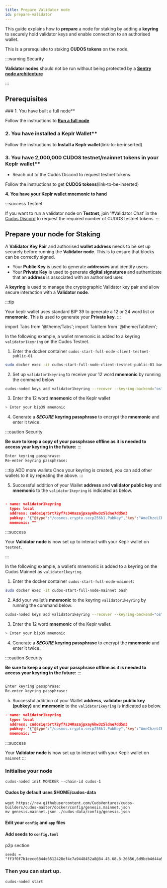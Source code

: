 ```yaml
---
title: Prepare Validator node
id: prepare-validator
---
```


This guide explains how to **prepare** a node for staking by adding a **keyring** to securely hold validator keys and enable connection to an authorised wallet.  

This is a prerequisite to staking **CUDOS tokens** on the node. 

:::warning Security

**Validator nodes** should not be run without being protected by a [**Sentry node architecture**](/docs/node/security/sentry-node-arch)

:::


## Prerequisites

### 1. You have built a full node** 

Follow the instructions to [**Run a full node**](/docs/node/run-node/full-node)

### 2. You have installed a Keplr Wallet**

Follow the instructions to **Install a Keplr wallet**(link-to-be-inserted)

### 3. You have 2,000,000 CUDOS testnet/mainnet tokens in your Keplr wallet**

- Reach out to the Cudos Discord to request testnet tokens.

Follow the instructions to get **CUDOS tokens**(link-to-be-inserted)

**4. You have your Keplr wallet mnemonic to hand**

:::success Testnet

If you want to run a validator node on **Testnet**, join '#Validator Chat' in the [Cudos Discord](https://discord.com/invite/t397SKqf4u) to request the required number of CUDOS testnet tokens.
::: 

## Prepare your node for Staking

A **Validator Key Pair** and authorised **wallet address** needs to be set up securely before running the **Validator node**. This is to ensure that blocks can be correctly signed. 

* Your **Public Key** is used to generate **addresses** and identify users.
* Your **Private Key** is used to generate **digital signatures** and authenticate that an **address** is associated with an authorised user. 

A **keyring** is used to manage the cryptographic Validator key pair and allow secure interaction with a **Validator node**. 

:::tip

Your keplr wallet uses standard BIP 39 to generate a 12 or 24 word list or **mnemonic**. This is used to generate your **Private key**.
:::

import Tabs from '@theme/Tabs';
import TabItem from '@theme/TabItem';

<Tabs>
  <TabItem value="Testnet" label="Testnet">
 
In the following example, a wallet mnemonic is added to a keyring `validator1keyring` on the Cudos Testnet.

 
1. Enter the docker container `cudos-start-full-node-client-testnet-public-01`

```bash
sudo docker exec -it cudos-start-full-node-client-testnet-public-01 bash
```

2. Set up `validator1keyring` to receive your 12 word **mnemonic** by running the command below

```bash
cudos-noded keys add validator1keyring --recover --keyring-backend="os"
```

3. Enter the 12 word **mnemonic** of the Keplr wallet

```bash
> Enter your bip39 mnemonic
```

4. Generate a ***SECURE*** **keyring passphrase** to encrypt the **mnemonic** and enter it twice. 

:::caution Security

**Be sure to keep a copy of your passphrase offline as it is needed to access your keyring in the future:**
:::

```bash
Enter keyring passphrase:
Re-enter keyring passphrase:
```

:::tip ADD more wallets
Once your keyring is created, you can add other wallets to it by repeating the above.
:::

5. Successful addition of your Wallet **address** and **validator public key** and **mnemonic** to the `validator1keyring` is indicated as below. 

```json

- name: validator1keyring
  type: local
  address: cudos1qr5rt72yf7s340azajpxay6hw3z5ldne7dd5n3
  pubkey: '{"@type":"/cosmos.crypto.secp256k1.PubKey","key":"AmeChzeLCPCtPKrIVs7hp737DBNU7XlYVwDZfhJ3SdXq"}'
  mnemonic: ""
```

:::success 

Your **Validator node** is now set up to interact with your Keplr wallet on `testnet`.

:::

</TabItem>
  <TabItem value="Mainnet" label="Mainnet" default>

In the following example, a wallet’s mnemonic is added to a keyring on the Cudos Mainnet as `validator1keyring`.
 
1. Enter the docker container `cudos-start-full-node-mainnet`:

```bash
sudo docker exec -it cudos-start-full-node-mainnet bash
 ```

2. Add your wallet’s **mnemonic** to the keyring `validator1keyring` by running the command below:


```bash
cudos-noded keys add validator1keyring --recover --keyring-backend="os"
```

3. Enter the 12 word **mnemonic** of the Keplr wallet.

```bash
> Enter your bip39 mnemonic
```

4. Generate a ***SECURE*** **keyring passphrase** to encrypt the **mnemonic** and enter it twice. 

:::caution Security

**Be sure to keep a copy of your passphrase offline as it is needed to access your keyring in the future:**
:::

```bash

Enter keyring passphrase:
Re-enter keyring passphrase:

```

5. Successful addition of your Wallet **address**, **validator public key (pubkey)** and **mnemonic** to the `validator1keyring` is indicated as below. 

```json
- name: validator1keyring
  type: local
  address: cudos1qr5rt72yf7s340azajpxay6hw3z5ldne7dd5n3
  pubkey: '{"@type":"/cosmos.crypto.secp256k1.PubKey","key":"AmeChzeLCPCtPKrIVs7hp737DBNU7XlYVwDZfhJ3SdXq"}'
  mnemonic: ""
```

:::success 

Your **Validator node** is now set up to interact with your Keplr wallet on `mainnet`
:::

</TabItem>
</Tabs>




### Initialise your node

```shell
cudos-noded init MONIKER --chain-id cudos-1
```

#### Cudos by default uses $HOME/cudos-data

```shell
wget https://raw.githubusercontent.com/CudoVentures/cudos-builders/cudos-master/docker/config/genesis.mainnet.json
mv genesis.mainnet.json ./cudos-data/config/genesis.json
```

#### Edit your `config` and `app` files 


#### Add seeds to `config.toml` 

p2p section

```shell
seeds = "ff3f0f7b1eecc6844e6512428ef4c7a9448452a8@84.45.68.8:26656,6d9beb4d44a530a4a10ebe78ed7717f6083d0c4b@198.244.200.183:26656,e0f3bcc574ef66ae4561fad0772a4fd1959969af@35.246.28.158:26656"

```

### Then you can start up. 

```shell
cudos-noded start
```
